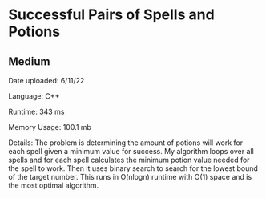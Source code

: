 
# Successful Pairs of Spells and Potions

## Medium

Date uploaded: 6/11/22

Language: C++

Runtime: 343 ms

Memory Usage: 100.1 mb

Details: The problem is determining the amount of potions will work for each spell given a minimum value for success. My algorithm loops over all spells and for each spell calculates the minimum potion value needed for the spell to work. Then it uses binary search to search for the lowest bound of the target number. This runs in O(nlogn) runtime with O(1) space and is the most optimal algorithm.
